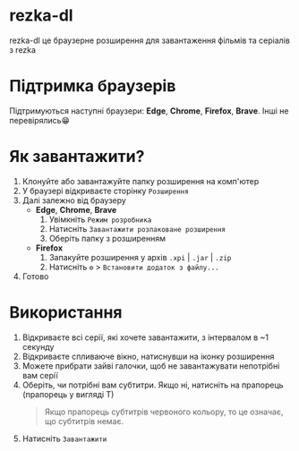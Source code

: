 # rezka-dl

rezka-dl це браузерне розширення для завантаження фільмів та серіалів з rezka

# Підтримка браузерів

Підтримуються наступні браузери: **Edge**, **Chrome**, **Firefox**, **Brave**. Інші не перевірялись😁

# Як завантажити?

1. Клонуйте або завантажуйте папку розширення на комп'ютер
2. У браузері відкриваєте сторінку `Розширення`
3. Далі залежно від браузеру
    - **Edge**, **Chrome**, **Brave**
        1. Увімкніть `Режим розробника`
        2. Натисніть `Завантажити розпаковане розширення`
        3. Оберіть папку з розширенням
    - **Firefox**
        1. Запакуйте розширення у архів `.xpi` | `.jar` | `.zip`
        2. Натисніть `⚙` > `Встановити додаток з файлу...`
4. Готово

# Використання

1. Відкриваєте всі серії, які хочете завантажити, з інтервалом в ~1 секунду
2. Відкриваєте спливаюче вікно, натиснувши на іконку розширення
3. Можете прибрати зайві галочки, щоб не завантажувати непотрібні вам серії
4. Оберіть, чи потрібні вам субтитри. Якщо ні, натисніть на прапорець (прапорець у вигляді Т)
    > Якщо прапорець субтитрів червоного кольору, то це означає, що субтитрів немає.
5. Натисніть `Завантажити`
